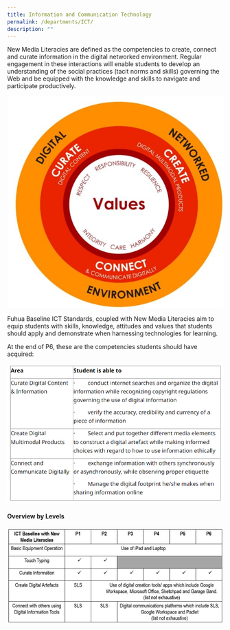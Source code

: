 ```yaml
---
title: Information and Communication Technology
permalink: /departments/ICT/
description: ""
---
```

New Media Literacies are defined as the competencies to create, connect and curate information in the digital networked environment. Regular engagement in these interactions will enable students to develop an understanding of the social practices (tacit norms and skills) governing the Web and be equipped with the knowledge and skills to navigate and participate productively.

  
![](/images/Fuhua%20Experience/Teaching%20and%20Learning%20@%20Fuhua/Departments/ICT/Q1.jpg)  

Fuhua Baseline ICT Standards, coupled with New Media Literacies aim to equip students with skills, knowledge, attitudes and values that students should apply and demonstrate when harnessing technologies for learning.

  

At the end of P6, these are the competencies students should have acquired:

![](/images/Fuhua%20Experience/Teaching%20and%20Learning%20@%20Fuhua/Departments/ICT/Q2.png)

#### **Overview by Levels**
![](/images/ict%20baseline.jpg)